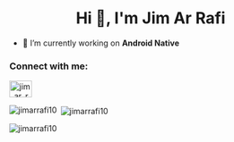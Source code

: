 <h1 align="center">Hi 👋, I'm Jim Ar Rafi</h1>


- 🔭 I’m currently working on **Android Native**



<h3 align="left">Connect with me:</h3>
<p align="left">
<a href="https://instagram.com/jim_ar_rafi" target="blank"><img align="center" src="https://cdn.jsdelivr.net/npm/simple-icons@3.0.1/icons/instagram.svg" alt="jim_ar_rafi" height="30" width="40" /></a>
</p>



<p><img align="left" src="https://github-readme-stats.vercel.app/api/top-langs?username=jimarrafi10&show_icons=true&locale=en&layout=compact" alt="jimarrafi10" /></p>

<p>&nbsp;<img align="center" src="https://github-readme-stats.vercel.app/api?username=jimarrafi10&show_icons=true&locale=en" alt="jimarrafi10" /></p>

<p><img align="center" src="https://github-readme-streak-stats.herokuapp.com/?user=jimarrafi10&" alt="jimarrafi10" /></p>
